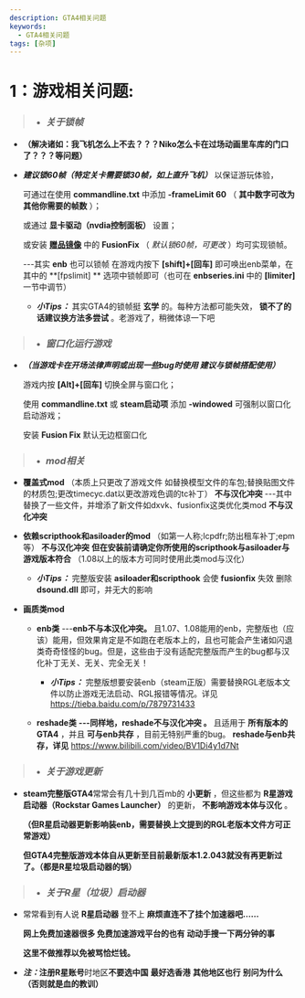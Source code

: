 ```yaml
---
description: GTA4相关问题
keywords:
  - GTA4相关问题
tags: [杂项]
---
```


# 1：游戏相关问题:

> - ### **_关于锁帧_**
  - **（解决诸如：我飞机怎么上不去？？？Niko怎么卡在过场动画里车库的门口了？？？等问题）**

  -  _**建议锁60帧（特定关卡需要锁30帧，如上直升飞机）**_ 以保证游玩体验，

        可通过在使用 **commandline.txt** 中添加 **-frameLimit 60** （ **其中数字可改为其他你需要的帧数** ）；

        或通过 **显卡驱动（nvdia控制面板）** 设置；
       
        或安装  **[赠品镜像](../intro.md#下载)**  中的  **FusionFix**  （ _默认锁60帧，可更改_ ）均可实现锁帧。
    
        ---其实 **enb** 也可以锁帧 在游戏内按下 **[shift]+[回车]** 即可唤出enb菜单，在其中的 **[fpslimit] ** 选项中锁帧即可（也可在 **enbseries.ini** 中的 **[limiter]** 一节中调节）
     
        - **_小Tips：_** 其实GTA4的锁帧挺 **玄学** 的。每种方法都可能失效， **锁不了的话建议换方法多尝试** 。老游戏了，稍微体谅一下吧

> - ###  **_窗口化运行游戏_**
  - **_（当游戏卡在开场法律声明或出现一些bug时使用 建议与锁帧搭配使用）_** 
     
     游戏内按 **[Alt]+[回车]** 切换全屏与窗口化；
                                                                         
     使用 **commandline.txt** 或 **steam启动项** 添加  **-windowed**  可强制以窗口化启动游戏；
    
     安装  **Fusion Fix**  默认无边框窗口化

> -  ### **_mod相关_**
   - **覆盖式mod** （本质上只更改了游戏文件 如替换模型文件的车包;替换贴图文件的材质包;更改timecyc.dat以更改游戏色调的tc补丁） **不与汉化冲突** 
      ---其中替换了一些文件，并增添了新文件如dxvk、fusionfix这类优化类mod  **不与汉化冲突**                                                                                                                                                                                   

   - **依赖scripthook和asiloader的mod**  （如第一人称;lcpdfr;防出租车补丁;epm等）  **不与汉化冲突** 
  **但在安装前请确定你所使用的scripthook与asiloader与游戏版本符合** 
（1.08以上的版本方可同时使用此类mod与汉化）
      -  **_小Tips：_** 完整版安装 **asiloader和scripthook** 会使 **fusionfix** 失效 删除  **dsound.dll**  即可，并无大的影响                                                                  
   - **画质类mod**
        
      - **enb类**
---**enb不与本汉化冲突。** 且1.07、1.08能用的enb，完整版也（应该）能用，但效果肯定是不如跑在老版本上的，且也可能会产生诸如闪退类奇奇怪怪的bug。但是，这些由于没有适配完整版而产生的bug都与汉化补丁无关、无关、完全无关！
          -  **_小Tips：_** 完整版想要安装enb（steam正版）需要替换RGL老版本文件以防止游戏无法启动、RGL报错等情况。详见 https://tieba.baidu.com/p/7879731433
      
      - **reshade类** 
          **---同样地，reshade不与汉化冲突 。** 且适用于 **所有版本的GTA4** ，并且 **可与enb共存** ，目前无特别严重的bug。
          **reshade与enb共存，详见**  https://www.bilibili.com/video/BV1Di4y1d7Nt
 
> - ### **_关于游戏更新_**
-  **steam完整版GTA4**常常会有几十到几百mb的 **小更新** ，但这些都为 **R星游戏启动器（Rockstar Games Launcher）** 的更新， **不影响游戏本体与汉化** 。
      
      **（但R星启动器更新影响装enb，需要替换上文提到的RGL老版本文件方可正常游戏）** 
      
    **但GTA4完整版游戏本体自从更新至目前最新版本1.2.043就没有再更新过了。（都是R星垃圾启动器的锅）** 
> - ### **_关于R星（垃圾）启动器_**
- 常常看到有人说 **R星启动器** 登不上  **麻烦直连不了挂个加速器吧……** 
   
  **网上免费加速器很多 免费加速游戏平台的也有 动动手搜一下两分钟的事**

    **这里不做推荐以免被骂恰烂钱。** 
   
-   **_注：_**注册**R星账号**时地区**不要选中国** **最好选香港**   **其他地区也行**  **别问为什么（否则就是血的教训）** 
   
    




   
   
